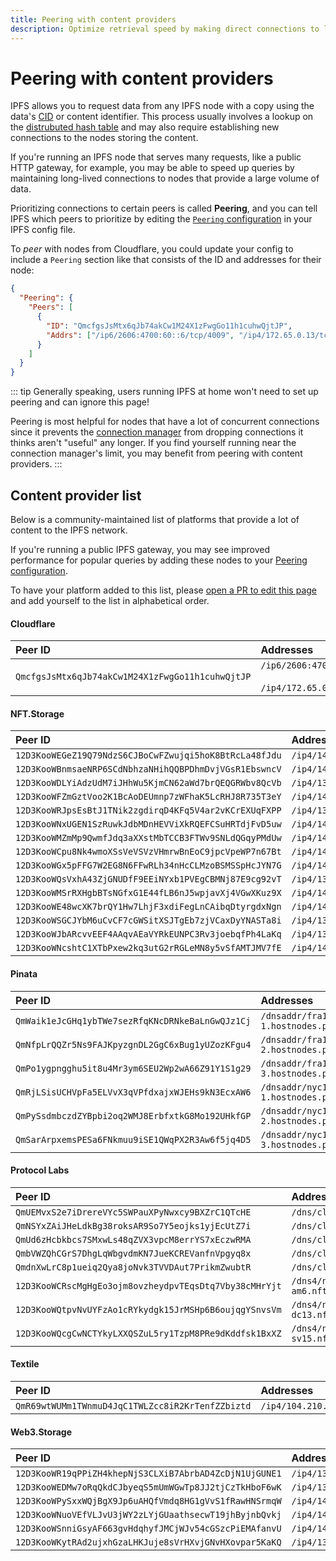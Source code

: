 ```yaml
---
title: Peering with content providers
description: Optimize retrieval speed by making direct connections to large content providers.
---
```


# Peering with content providers

IPFS allows you to request data from any IPFS node with a copy using the data's [CID][cid-explainer] or content identifier. This process usually involves a lookup on the [distrubuted hash table][dht-explainer] and may also require establishing new connections to the nodes storing the content. 

If you're running an IPFS node that serves many requests, like a public HTTP gateway, for example, you may be able to speed up queries by maintaining long-lived connections to nodes that provide a large volume of data. 

Prioritizing connections to certain peers is called **Peering**, and you can tell IPFS which peers to prioritize by editing the [`Peering` configuration][docs-peering-config] in your IPFS config file.

To _peer_ with nodes from Cloudflare, you could update your config to include a `Peering` section like that consists of the ID and addresses for their node:

```json
{
  "Peering": {
    "Peers": [
      {
        "ID": "QmcfgsJsMtx6qJb74akCw1M24X1zFwgGo11h1cuhwQjtJP",
        "Addrs": ["/ip6/2606:4700:60::6/tcp/4009", "/ip4/172.65.0.13/tcp/4009"]
      }
    ]
  }
}
```

::: tip
Generally speaking, users running IPFS at home won't need to set up peering and can ignore this page!

Peering is most helpful for nodes that have a lot of concurrent connections since it prevents the [connection manager][docs-connmgr] from dropping connections it thinks aren't "useful" any longer. If you find yourself running near the connection manager's limit, you may benefit from peering with content providers.
:::

## Content provider list

Below is a community-maintained list of platforms that provide a lot of content to the IPFS network.

If you're running a public IPFS gateway, you may see improved performance for popular queries by adding these nodes to your [Peering configuration][docs-peering-config].

To have your platform added to this list, please [open a PR to edit this page](https://github.com/ipfs/ipfs-docs/edit/main/docs/how-to/peering-with-content-providers.md) and add yourself to the list in alphabetical order.

#### Cloudflare

|Peer ID|Addresses|
|:-|:-|
|`QmcfgsJsMtx6qJb74akCw1M24X1zFwgGo11h1cuhwQjtJP`|`/ip6/2606:4700:60::6/tcp/4009` <br/><br/>`/ip4/172.65.0.13/tcp/4009`|

#### NFT.Storage

|Peer ID|Addresses|
|:-|:-|
|`12D3KooWEGeZ19Q79NdzS6CJBoCwFZwujqi5hoK8BtRcLa48fJdu`|`/ip4/145.40.96.233/tcp/4001`|
|`12D3KooWBnmsaeNRP6SCdNbhzaNHihQQBPDhmDvjVGsR1EbswncV`|`/ip4/147.75.87.85/tcp/4001`|
|`12D3KooWDLYiAdzUdM7iJHhWu5KjmCN62aWd7brQEQGRWbv8QcVb`|`/ip4/136.144.57.203/tcp/4001`|
|`12D3KooWFZmGztVoo2K1BcAoDEUmnp7zWFhaK5LcRHJ8R735T3eY`|`/ip4/145.40.69.29/tcp/4001`|
|`12D3KooWRJpsEsBtJ1TNik2zgdirqD4KFq5V4ar2vKCrEXUqFXPP`|`/ip4/139.178.70.235/tcp/4001`|
|`12D3KooWNxUGEN1SzRuwkJdbMDnHEVViXkRQEFCSuHRTdjFvD5uw`|`/ip4/145.40.67.89/tcp/4001`|
|`12D3KooWMZmMp9QwmfJdq3aXXstMbTCCB3FTWv9SNLdQGqyPMdUw`|`/ip4/145.40.69.133/tcp/4001`|
|`12D3KooWCpu8Nk4wmoXSsVeVSVzVHmrwBnEoC9jpcVpeWP7n67Bt`|`/ip4/145.40.69.171/tcp/4001`|
|`12D3KooWGx5pFFG7W2EG8N6FFwRLh34nHcCLMzoBSMSSpHcJYN7G`|`/ip4/145.40.90.235/tcp/4001`|
|`12D3KooWQsVxhA43ZjGNUDfF9EEiNYxb1PVEgCBMNj87E9cg92vT`|`/ip4/139.178.69.135/tcp/4001`|
|`12D3KooWMSrRXHgbBTsNGfxG1E44fLB6nJ5wpjavXj4VGwXKuz9X`|`/ip4/147.75.32.99/tcp/4001`|
|`12D3KooWE48wcXK7brQY1Hw7LhjF3xdiFegLnCAibqDtyrgdxNgn`|`/ip4/147.75.86.227/tcp/4001`|
|`12D3KooWSGCJYbM6uCvCF7cGWSitXSJTgEb7zjVCaxDyYNASTa8i`|`/ip4/136.144.55.33/tcp/4001`|
|`12D3KooWJbARcvvEEF4AAqvAEaVYRkEUNPC3Rv3joebqfPh4LaKq`|`/ip4/136.144.57.127/tcp/4001`|
|`12D3KooWNcshtC1XTbPxew2kq3utG2rRGLeMN8y5vSfAMTJMV7fE`|`/ip4/147.75.87.249/tcp/4001`|

#### Pinata
|Peer ID|Addresses|
|:-|:-|
|`QmWaik1eJcGHq1ybTWe7sezRfqKNcDRNkeBaLnGwQJz1Cj`|`/dnsaddr/fra1-1.hostnodes.pinata.cloud`|
|`QmNfpLrQQZr5Ns9FAJKpyzgnDL2GgC6xBug1yUZozKFgu4`|`/dnsaddr/fra1-2.hostnodes.pinata.cloud`|
|`QmPo1ygpngghu5it8u4Mr3ym6SEU2Wp2wA66Z91Y1S1g29`|`/dnsaddr/fra1-3.hostnodes.pinata.cloud`|
|`QmRjLSisUCHVpFa5ELVvX3qVPfdxajxWJEHs9kN3EcxAW6`|`/dnsaddr/nyc1-1.hostnodes.pinata.cloud`|
|`QmPySsdmbczdZYBpbi2oq2WMJ8ErbfxtkG8Mo192UHkfGP`|`/dnsaddr/nyc1-2.hostnodes.pinata.cloud`|
|`QmSarArpxemsPESa6FNkmuu9iSE1QWqPX2R3Aw6f5jq4D5`|`/dnsaddr/nyc1-3.hostnodes.pinata.cloud`|

#### Protocol Labs

|Peer ID|Addresses|
|:-|:-|
|`QmUEMvxS2e7iDrereVYc5SWPauXPyNwxcy9BXZrC1QTcHE`|`/dns/cluster0.fsn.dwebops.pub`|
|`QmNSYxZAiJHeLdkBg38roksAR9So7Y5eojks1yjEcUtZ7i`|`/dns/cluster1.fsn.dwebops.pub`|
|`QmUd6zHcbkbcs7SMxwLs48qZVX3vpcM8errYS7xEczwRMA`|`/dns/cluster2.fsn.dwebops.pub`|
|`QmbVWZQhCGrS7DhgLqWbgvdmKN7JueKCREVanfnVpgyq8x`|`/dns/cluster3.fsn.dwebops.pub`|
|`QmdnXwLrC8p1ueiq2Qya8joNvk3TVVDAut7PrikmZwubtR`|`/dns/cluster4.fsn.dwebops.pub`|
|`12D3KooWCRscMgHgEo3ojm8ovzheydpvTEqsDtq7Vby38cMHrYjt`|`/dns4/nft-storage-am6.nft.dwebops.net/tcp/18402`|
|`12D3KooWQtpvNvUYFzAo1cRYkydgk15JrMSHp6B6oujqgYSnvsVm`|`/dns4/nft-storage-dc13.nft.dwebops.net/tcp/18402`|
|`12D3KooWQcgCwNCTYkyLXXQSZuL5ry1TzpM8PRe9dKddfsk1BxXZ`|`/dns4/nft-storage-sv15.nft.dwebops.net/tcp/18402`|

#### Textile

|Peer ID|Addresses|
|:-|:-|
|`QmR69wtWUMm1TWnmuD4JqC1TWLZcc8iR2KrTenfZZbiztd`|`/ip4/104.210.43.77`|

#### Web3.Storage

|Peer ID|Addresses|
|:-|:-|
|`12D3KooWR19qPPiZH4khepNjS3CLXiB7AbrbAD4ZcDjN1UjGUNE1`|`/ip4/139.178.69.155/tcp/4001`|
|`12D3KooWEDMw7oRqQkdCJbyeqS5mUmWGwTp8JJ2tjCzTkHboF6wK`|`/ip4/139.178.68.91/tcp/4001`|
|`12D3KooWPySxxWQjBgX9Jp6uAHQfVmdq8HG1gVvS1fRawHNSrmqW`|`/ip4/147.75.33.191/tcp/4001`|
|`12D3KooWNuoVEfVLJvU3jWY2zLYjGUaathsecwT19jhByjnbQvkj`|`/ip4/147.75.32.73/tcp/4001`|
|`12D3KooWSnniGsyAF663gvHdqhyfJMCjWJv54cGSzcPiEMAfanvU`|`/ip4/145.40.89.195/tcp/4001`|
|`12D3KooWKytRAd2ujxhGzaLHKJuje8sVrHXvjGNvHXovpar5KaKQ`|`/ip4/136.144.56.153/tcp/4001`|
[dht-explainer]: /concepts/how-ipfs-works/#distributed-hash-tables-dhts
[cid-explainer]: /concepts/content-addressing/#identifier-formats
[docs-peering-config]: /how-to/configure-node/#peering
[docs-connmgr]: /how-to/configure-node/#basic-connection-manager
